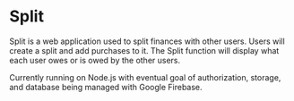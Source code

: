 Split
=====

Split is a web application used to split finances with other users. Users will create a split and add purchases to it. The Split function will display what each user owes or is owed by the other users.

Currently running on Node.js with eventual goal of authorization, storage, and database being managed with Google Firebase.
